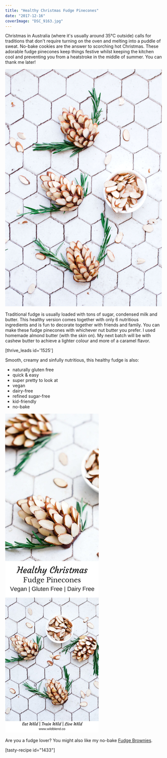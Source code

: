 ```yaml
---
title: "Healthy Christmas Fudge Pinecones"
date: "2017-12-16"
coverImage: "DSC_9163.jpg"
---
```


Christmas in Australia (where it's usually around 35°C outside) calls for traditions that don't require turning on the oven and melting into a puddle of sweat. No-bake cookies are the answer to scorching hot Christmas. These adorable fudge pinecones keep things festive whilst keeping the kitchen cool and preventing you from a heatstroke in the middle of summer. You can thank me later!

![Fudge Pinecones](images/DSC_9150.jpg)

Traditional fudge is usually loaded with tons of sugar, condensed milk and butter. This healthy version comes together with only 6 nutritious ingredients and is fun to decorate together with friends and family. You can make these fudge pinecones with whichever nut butter you prefer. I used homemade almond butter (with the skin on). My next batch will be with cashew butter to achieve a lighter colour and more of a caramel flavor.

\[thrive\_leads id='1525'\]

Smooth, creamy and sinfully nutritious, this healthy fudge is also:

- naturally gluten free
- quick & easy
- super pretty to look at
- vegan
- dairy-free
- refined sugar-free
- kid-friendly
- no-bake

![Fudge Pinecones](images/Pin-Fudge-Pinecones-1.jpg)

Are you a fudge lover? You might also like my no-bake [Fudge Brownies](https://www.wildblend.co/black-bean-fudge-brownies/).

\[tasty-recipe id="1433"\]
